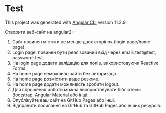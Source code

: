 # Test

This project was generated with [Angular CLI](https://github.com/angular/angular-cli) version 11.2.9.

Створити веб-сайт на angular2+:
1. Сайт повинен містити не менше двох сторінок (login
   page/home page).
2. Login page: повинен бути реалізований вхід через email:
   test@test, password: test.
3. На login page додати валідацію для полів, використовуючи
   Reactive Forms.
4. На home page неможливо зайти без авторизації.
5. На home page розмістити ваше резюме.
6. На home page додати можливість зробити logout.
7. Для спрощення роботи можна використовувати бібліотеки:
   Bootstrap, Angular Material або інші.
8. Опублікуйте ваш сайт на GitHub Pages або інші.
9. Відправити посилання на GitHub та GitHub Pages або інших
   ресурсів.
